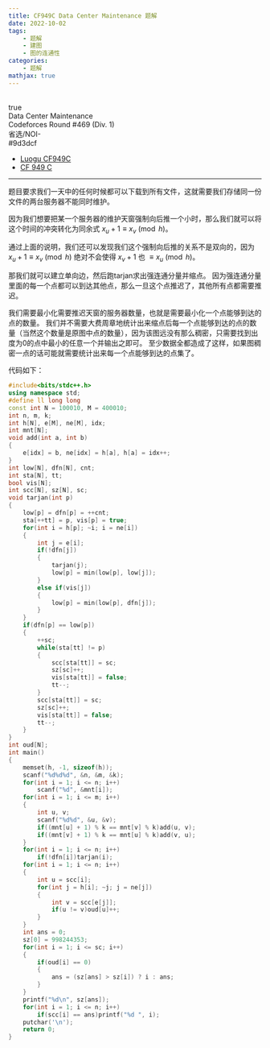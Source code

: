 ```yaml
---
title: CF949C Data Center Maintenance 题解
date: 2022-10-02
tags:
	- 题解
	- 建图
	- 图的连通性
categories:
	- 题解
mathjax: true
---
```

<br>
<!-- more -->
<div id="problem-card-vis">true</div>
<div id="problem-info-name">Data Center Maintenance</div>
<div id="problem-info-from">Codeforces Round #469 (Div. 1)</div>
<div id="problem-info-difficulty">省选/NOI-</div>
<div id="problem-info-color">#9d3dcf</div>
<div id="problem-info-submit"><ul><li><a href="https://www.luogu.com.cn/problem/CF949C">Luogu CF949C</a></li><li><a href="https://codeforces.com/problemset/problem/949/C">CF 949 C</a></li></ul></div>

----

题目要求我们一天中的任何时候都可以下载到所有文件，这就需要我们存储同一份文件的两台服务器不能同时维护。

因为我们想要把某一个服务器的维护天窗强制向后推一个小时，那么我们就可以将这个时间的冲突转化为同余式 $x_u + 1 \equiv x_v \pmod{h}$。

通过上面的说明，我们还可以发现我们这个强制向后推的关系不是双向的，因为 $x_u + 1 \equiv x_v \pmod{h}$ 绝对不会使得 $x_v + 1$ 也 $\equiv x_u \pmod{h}$。

那我们就可以建立单向边，然后跑tarjan求出强连通分量并缩点。
因为强连通分量里面的每一个点都可以到达其他点，那么一旦这个点推迟了，其他所有点都需要推迟。

我们需要最小化需要推迟天窗的服务器数量，也就是需要最小化一个点能够到达的点的数量。
我们并不需要大费周章地统计出来缩点后每一个点能够到达的点的数量（当然这个数量是原图中点的数量），因为该图远没有那么稠密，只需要找到出度为0的点中最小的任意一个并输出之即可。
至少数据全都造成了这样，如果图稠密一点的话可能就需要统计出来每一个点能够到达的点集了。

代码如下：

``` cpp
#include<bits/stdc++.h>
using namespace std;
#define ll long long
const int N = 100010, M = 400010;
int n, m, k;
int h[N], e[M], ne[M], idx;
int mnt[N];
void add(int a, int b)
{
	e[idx] = b, ne[idx] = h[a], h[a] = idx++;
}
int low[N], dfn[N], cnt;
int sta[N], tt;
bool vis[N];
int scc[N], sz[N], sc;
void tarjan(int p)
{
	low[p] = dfn[p] = ++cnt;
	sta[++tt] = p, vis[p] = true;
	for(int i = h[p]; ~i; i = ne[i])
	{
		int j = e[i];
		if(!dfn[j])
		{
			tarjan(j);
			low[p] = min(low[p], low[j]);
		}
		else if(vis[j])
		{
			low[p] = min(low[p], dfn[j]);
		}
	}
	if(dfn[p] == low[p])
	{
		++sc;
		while(sta[tt] != p)
		{
			scc[sta[tt]] = sc;
			sz[sc]++;
			vis[sta[tt]] = false;
			tt--;
		}
		scc[sta[tt]] = sc;
		sz[sc]++;
		vis[sta[tt]] = false;
		tt--;
	}
}
int oud[N];
int main()
{
	memset(h, -1, sizeof(h));
	scanf("%d%d%d", &n, &m, &k);
	for(int i = 1; i <= n; i++)
		scanf("%d", &mnt[i]);
	for(int i = 1; i <= m; i++)
	{
		int u, v;
		scanf("%d%d", &u, &v);
		if((mnt[u] + 1) % k == mnt[v] % k)add(u, v);
		if((mnt[v] + 1) % k == mnt[u] % k)add(v, u);
	}
	for(int i = 1; i <= n; i++)
		if(!dfn[i])tarjan(i);
	for(int i = 1; i <= n; i++)
	{
		int u = scc[i];
		for(int j = h[i]; ~j; j = ne[j])
		{
			int v = scc[e[j]];
			if(u != v)oud[u]++;
		}
	}
	int ans = 0;
	sz[0] = 998244353;
	for(int i = 1; i <= sc; i++)
	{
		if(oud[i] == 0)
		{
			ans = (sz[ans] > sz[i]) ? i : ans;
		}
	}
	printf("%d\n", sz[ans]);
	for(int i = 1; i <= n; i++)
		if(scc[i] == ans)printf("%d ", i);
	putchar('\n');
	return 0;
}
```

